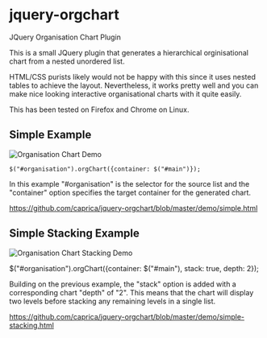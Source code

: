 jquery-orgchart
===============

JQuery Organisation Chart Plugin

This is a small JQuery plugin that generates a hierarchical orginisational chart from a nested unordered list.

HTML/CSS purists likely would not be happy with this since it uses nested tables to achieve the layout. Nevertheless, it works pretty well and you can make nice looking interactive organisational charts with it quite easily.

This has been tested on Firefox and Chrome on Linux.

Simple Example
--------------

![Organisation Chart Demo](https://github.com/caprica/jquery-orgchart/raw/master/demo/simple.png "Simple Demo")

```
$("#organisation").orgChart({container: $("#main")});
```

In this example "#organisation" is the selector for the source list and the "container" option specifies the target container for the generated chart.

https://github.com/caprica/jquery-orgchart/blob/master/demo/simple.html

Simple Stacking Example
-----------------------

![Organisation Chart Stacking Demo](https://github.com/caprica/jquery-orgchart/raw/master/demo/simple-stacking.png "Simple Stacking Demo")

$("#organisation").orgChart({container: $("#main"), stack: true, depth: 2});

Building on the previous example, the "stack" option is added with a corresponding chart "depth" of "2". This means that the chart will display two levels before stacking any remaining levels in a single list.

https://github.com/caprica/jquery-orgchart/blob/master/demo/simple-stacking.html
